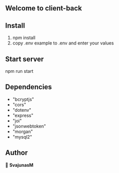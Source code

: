 ## Welcome to client-back

## Install

1. npm install
2. copy .env example to .env and enter your values

## Start server

npm run start

## Dependencies

- "bcryptjs"
- "cors"
- "dotenv"
- "express"
- "joi"
- "jsonwebtoken"
- "morgan"
- "mysql2"

## Author

👤 **SvajunasM**
